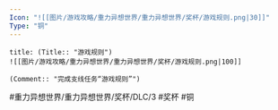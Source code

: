 ```yaml
---
Icon: "![[图片/游戏攻略/重力异想世界/重力异想世界/奖杯/游戏规则.png|30]]"
Type: "铜"
---
```

```ad-common-bronze-trophy
title: (Title:: "游戏规则")
![[图片/游戏攻略/重力异想世界/重力异想世界/奖杯/游戏规则.png|100]]

(Comment:: "完成支线任务“游戏规则”")
```

#重力异想世界/重力异想世界/奖杯/DLC/3 #奖杯 #铜
